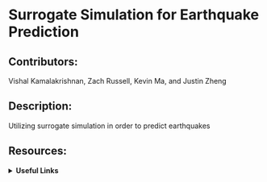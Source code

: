 # Surrogate Simulation for Earthquake Prediction

## Contributors:
Vishal Kamalakrishnan, Zach Russell, Kevin Ma, and Justin Zheng

## Description:

Utilizing surrogate simulation in order to predict earthquakes




## Resources:
<details>
<summary> <b>Useful Links </b> </summary>

- [How to Set Up a Simulation](./ETAS%20Codes%20Updated%205-16-2023/ETAS/instructions.md)
- Output Visuals
- References
</details>